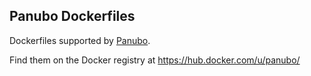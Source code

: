 ## Panubo Dockerfiles

Dockerfiles supported by [Panubo](https://panubo.io). 

Find them on the Docker registry at https://hub.docker.com/u/panubo/
